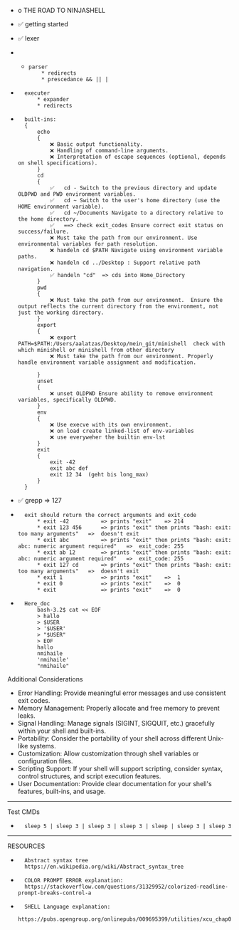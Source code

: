 
- o		THE ROAD TO NINJASHELL
- ✅		getting started
- ✅		lexer

- *		parser
			* redirects
			* prescedance && || |

-		executer
			* expander
			* redirects

-		built-ins:
		{
			echo
			{
				❌ Basic output functionality.
				❌ Handling of command-line arguments.
				❌ Interpretation of escape sequences (optional, depends on shell specifications).
			}
			cd
			{
				✅	cd - Switch to the previous directory and update OLDPWD and PWD environment variables.
				✅	cd ~ Switch to the user's home directory (use the HOME environment variable).
				✅	cd ~/Documents Navigate to a directory relative to the home directory.
				✅	==> check exit_codes Ensure correct exit status on success/failure.
				❌ Must take the path from our environment. Use environmental variables for path resolution.
				❌ handeln cd $PATH Navigate using environment variable paths.
				❌ handeln cd ../Desktop : Support relative path navigation.
				✅ handeln "cd" 	=> cds into Home_Directory
			}
			pwd
			{
				❌ Must take the path from our environment.  Ensure the output reflects the current directory from the environment, not just the working directory.
			}
			export
			{
				❌ export PATH=$PATH:/Users/aalatzas/Desktop/mein_git/minishell  check with which minishell or minishell from other directory
				❌ Must take the path from our environment. Properly handle environment variable assignment and modification.

			}
			unset
			{
				❌ unset OLDPWD Ensure ability to remove environment variables, specifically OLDPWD.
			}
			env
			{
				❌ Use execve with its own environment.
				❌ on load create linked-list of env-variables
				❌ use everyweher the builtin env-lst
			}
			exit
			{
				exit -42
				exit abc def
				exit 12 34  (geht bis long_max)
			}
		}

- ✅		grepp
		=> 127

-		exit should return the correct arguments and exit_code
			* exit -42			=> prints "exit"	=> 214
			* exit 123 456		=> prints "exit" then prints "bash: exit: too many arguments"	=>	doesn't exit
			* exit abc			=> prints "exit" then prints "bash: exit: abc: numeric argument required"	=>	exit_code: 255
			* exit ab 12		=> prints "exit" then prints "bash: exit: abc: numeric argument required"	=>	exit_code: 255
			* exit 127 cd		=> prints "exit" then prints "bash: exit: too many arguments"	=>	doesn't exit
			* exit 1			=> prints "exit"	=>	1
			* exit 0			=> prints "exit"	=>	0
			* exit				=> prints "exit"	=>	0

-		Here_doc
			bash-3.2$ cat << EOF
			> hallo
			> $USER
			> '$USER'
			> "$USER"
			> EOF
			hallo
			nmihaile
			'nmihaile'
			"nmihaile"

Additional Considerations
* Error Handling: Provide meaningful error messages and use consistent exit codes.
* Memory Management: Properly allocate and free memory to prevent leaks.
* Signal Handling: Manage signals (SIGINT, SIGQUIT, etc.) gracefully within your shell and built-ins.
* Portability: Consider the portability of your shell across different Unix-like systems.
* Customization: Allow customization through shell variables or configuration files.
* Scripting Support: If your shell will support scripting, consider syntax, control structures, and script execution features.
* User Documentation: Provide clear documentation for your shell's features, built-ins, and usage.
--------------------------------------------------------------------------------
Test CMDs

-		sleep 5 | sleep 3 | sleep 3 | sleep 3 | sleep | sleep 3 | sleep 3

--------------------------------------------------------------------------------

RESOURCES

-		Abstract syntax tree
		https://en.wikipedia.org/wiki/Abstract_syntax_tree

-		COLOR PROMPT ERROR explanation:
		https://stackoverflow.com/questions/31329952/colorized-readline-prompt-breaks-control-a

-		SHELL Language explanation:
		https://pubs.opengroup.org/onlinepubs/009695399/utilities/xcu_chap02.html
